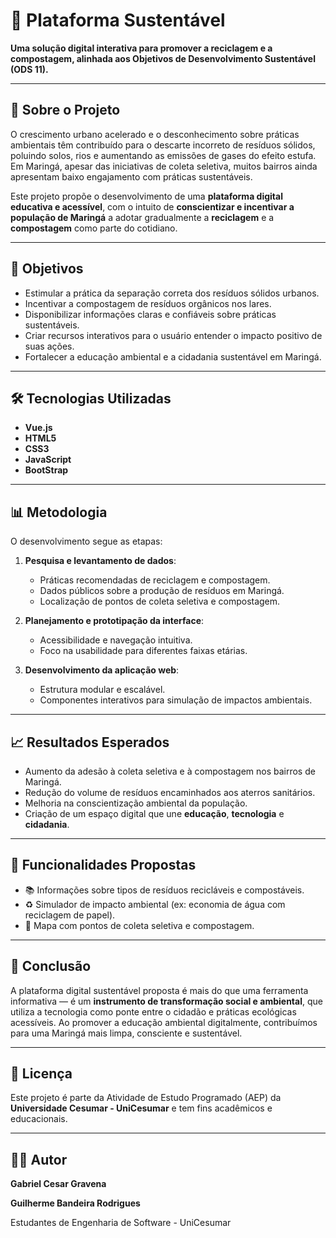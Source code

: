 # 🌱 Plataforma Sustentável

**Uma solução digital interativa para promover a reciclagem e a compostagem, alinhada aos Objetivos de Desenvolvimento Sustentável (ODS 11).**

---

## 📘 Sobre o Projeto

O crescimento urbano acelerado e o desconhecimento sobre práticas ambientais têm contribuído para o descarte incorreto de resíduos sólidos, poluindo solos, rios e aumentando as emissões de gases do efeito estufa. Em Maringá, apesar das iniciativas de coleta seletiva, muitos bairros ainda apresentam baixo engajamento com práticas sustentáveis.

Este projeto propõe o desenvolvimento de uma **plataforma digital educativa e acessível**, com o intuito de **conscientizar e incentivar a população de Maringá** a adotar gradualmente a **reciclagem** e a **compostagem** como parte do cotidiano.

---

## 🎯 Objetivos

- Estimular a prática da separação correta dos resíduos sólidos urbanos.
- Incentivar a compostagem de resíduos orgânicos nos lares.
- Disponibilizar informações claras e confiáveis sobre práticas sustentáveis.
- Criar recursos interativos para o usuário entender o impacto positivo de suas ações.
- Fortalecer a educação ambiental e a cidadania sustentável em Maringá.

---

## 🛠️ Tecnologias Utilizadas

- **Vue.js**
- **HTML5** 
- **CSS3** 
- **JavaScript** 
- **BootStrap**

---

## 📊 Metodologia

O desenvolvimento segue as etapas:

1. **Pesquisa e levantamento de dados**:
   - Práticas recomendadas de reciclagem e compostagem.
   - Dados públicos sobre a produção de resíduos em Maringá.
   - Localização de pontos de coleta seletiva e compostagem.

2. **Planejamento e prototipação da interface**:
   - Acessibilidade e navegação intuitiva.
   - Foco na usabilidade para diferentes faixas etárias.

3. **Desenvolvimento da aplicação web**:
   - Estrutura modular e escalável.
   - Componentes interativos para simulação de impactos ambientais.

---

## 📈 Resultados Esperados

- Aumento da adesão à coleta seletiva e à compostagem nos bairros de Maringá.
- Redução do volume de resíduos encaminhados aos aterros sanitários.
- Melhoria na conscientização ambiental da população.
- Criação de um espaço digital que une **educação**, **tecnologia** e **cidadania**.

---

## 🧮 Funcionalidades Propostas

- 📚 Informações sobre tipos de resíduos recicláveis e compostáveis.
- ♻️ Simulador de impacto ambiental (ex: economia de água com reciclagem de papel).
- 📍 Mapa com pontos de coleta seletiva e compostagem.

---

## 🧠 Conclusão

A plataforma digital sustentável proposta é mais do que uma ferramenta informativa — é um **instrumento de transformação social e ambiental**, que utiliza a tecnologia como ponte entre o cidadão e práticas ecológicas acessíveis. Ao promover a educação ambiental digitalmente, contribuímos para uma Maringá mais limpa, consciente e sustentável.

---

## 📄 Licença

Este projeto é parte da Atividade de Estudo Programado (AEP) da **Universidade Cesumar - UniCesumar** e tem fins acadêmicos e educacionais.

---

## 👨‍💻 Autor

**Gabriel Cesar Gravena**

**Guilherme Bandeira Rodrigues**

Estudantes de Engenharia de Software - UniCesumar  
